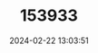 ---
title: "153933"
category: "Cambarus reduncus"
draft: false
date: 2024-02-22 13:03:51
languages:
  English: ["Sickle Crayfish"]
---